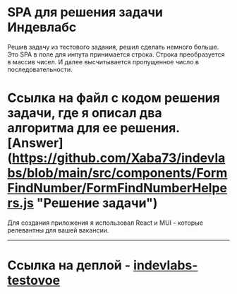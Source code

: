 # SPA для решения задачи Индевлабс

Решив задачу из тестового задания, решил сделать немного больше.
Это SPA в поле для инпута принимается строка. Строка преобразуется в массив чисел.
И далее высчитывается пропущенное число в последовательности.


# Ссылка на файл с кодом решения задачи, где я описал два алгоритма для ее решения.  [Answer] (https://github.com/Xaba73/indevlabs/blob/main/src/components/FormFindNumber/FormFindNumberHelpers.js "Решение задачи")

Для создания приложения я использовал React и MUI - которые релевантны для вашей вакансии.

---

# Ссылка на деплой - [indevlabs-testovoe](https://indevlabs-testovoe.vercel.app/ "indevlabs-testovoe")
